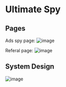 # Ultimate Spy


## Pages

Ads spy page:
![image](https://drive.google.com/uc?export=view&id=1cmJzh79Iht4qPPNymmrWQdqRiigUlVht)


Referal page:
![image](https://drive.google.com/uc?export=view&id=1DGNEU3VNSWTvCryq-jkO7thX7mRyXmO_)



## System Design

![image](https://drive.google.com/uc?export=view&id=1FG05nxEZpW3PPyFOYO8ZybyIQjih50vW)

